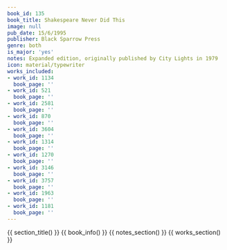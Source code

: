 ```yaml
---
book_id: 135
book_title: Shakespeare Never Did This
image: null
pub_date: 15/6/1995
publisher: Black Sparrow Press
genre: both
is_major: 'yes'
notes: Expanded edition, originally published by City Lights in 1979
icon: material/typewriter
works_included:
- work_id: 1134
  book_page: ''
- work_id: 521
  book_page: ''
- work_id: 2581
  book_page: ''
- work_id: 870
  book_page: ''
- work_id: 3604
  book_page: ''
- work_id: 1314
  book_page: ''
- work_id: 1270
  book_page: ''
- work_id: 3146
  book_page: ''
- work_id: 3757
  book_page: ''
- work_id: 1963
  book_page: ''
- work_id: 1181
  book_page: ''
---
```


{{ section_title() }}
{{ book_info() }}
{{ notes_section() }}
{{ works_section() }}

